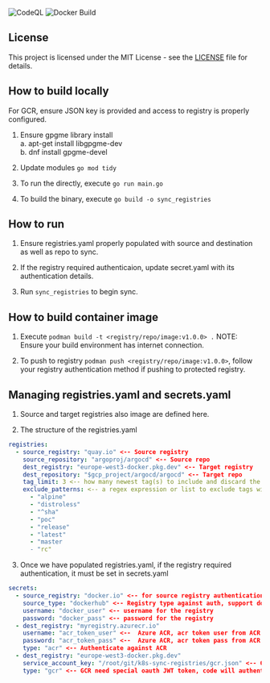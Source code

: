 ![CodeQL](https://github.com/aizuddin85/k8s-sync-registries/actions/workflows/codeql.yml/badge.svg) ![Docker Build](https://github.com/aizuddin85/k8s-sync-registries/actions/workflows/docker-build.yml/badge.svg)


## License

This project is licensed under the MIT License - see the [LICENSE](LICENSE) file for details.


## How to build locally

For GCR, ensure JSON key is provided and access to registry is properly configured.  

1. Ensure gpgme library install  
a. apt-get install libgpgme-dev  
b. dnf install gpgme-devel  

2. Update modules `go mod tidy`  

3. To run the directly, execute `go run main.go` 
 
4. To build the binary, execute `go build -o sync_registries`

## How to run

1. Ensure registries.yaml properly populated with source and destination as well as repo to sync.

2. If the registry required authenticaion, update secret.yaml with its authentication details.

2. Run `sync_registries` to begin sync.

## How to build container image

1. Execute `podman build -t <registry/repo/image:v1.0.0> .`
   NOTE: Ensure your build environment has internet connection.
   
2. To push to registry `podman push <registry/repo/image:v1.0.0>`, follow your registry authentication method if pushing to protected registry.


## Managing registries.yaml and secrets.yaml
1. Source and target registries also image are defined here.
   
2. The structure of the registries.yaml

```yaml
registries:
  - source_registry: "quay.io" <-- Source registry
    source_repository: "argoproj/argocd" <-- Source repo
    dest_registry: "europe-west3-docker.pkg.dev" <-- Target registry
    dest_repository: "$gcp_project/argocd/argocd" <-- Target repo
    tag_limit: 3 <-- how many newest tag(s) to include and discard the rest
    exclude_patterns: <-- a regex expression or list to exclude tags with specific tag identifiers.
      - "alpine"
      - "distroless"
      - "^sha"
      - "poc"
      - "release"
      - "latest"
      - "master
      - "rc"
```

3. Once we have populated registries.yaml, if the registry required authentication, it must be set in secrets.yaml
   
```yaml
secrets:
  - source_registry: "docker.io" <-- for source registry authentication
    source_type: "dockerhub" <-- Registry type against auth, support dockerhub, acr and gcr. Typicall username and password login should use "dockerhub" as type.
    username: "docker_user" <-- username for the registry
    password: "docker_pass" <-- password for the registry
  - dest_registry: "myregistry.azurecr.io"
    username: "acr_token_user" <--  Azure ACR, acr token user from ACR Token
    password: "acr_token_pass" <--  Azure ACR, acr token pass from ACR Token
    type: "acr" <-- Authenticate against ACR
  - dest_registry: "europe-west3-docker.pkg.dev"
    service_account_key: "/root/git/k8s-sync-registries/gcr.json" <-- GCP service account JSON key with proper GCR permission associated to it
    type: "gcr" <-- GCR need special oauth JWT token, code will authenticate to Google and obtain JWT.
```
